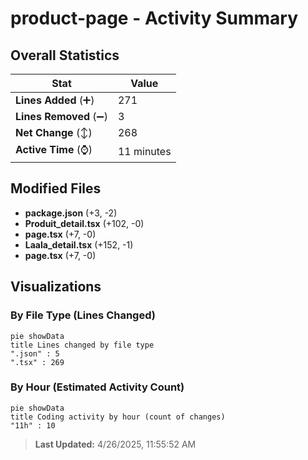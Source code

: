 # product-page - Activity Summary 

## Overall Statistics

| Stat                   | Value                                                             |
| ---------------------- | ----------------------------------------------------------------- |
| **Lines Added** (➕)   | 271                                          |
| **Lines Removed** (➖) | 3                                        |
| **Net Change** (↕)    | 268                |
| **Active Time** (⌚)   | 11 minutes |


## Modified Files
- **package.json** (+3, -2)
- **Produit_detail.tsx** (+102, -0)
- **page.tsx** (+7, -0)
- **Laala_detail.tsx** (+152, -1)
- **page.tsx** (+7, -0)

## Visualizations

### By File Type (Lines Changed)

```mermaid
pie showData
title Lines changed by file type
".json" : 5
".tsx" : 269
```

### By Hour (Estimated Activity Count)

```mermaid
pie showData
title Coding activity by hour (count of changes)
"11h" : 10
```


> **Last Updated:** 4/26/2025, 11:55:52 AM